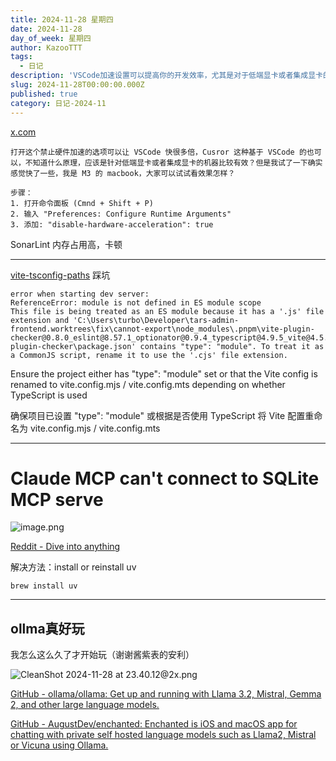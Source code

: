 ```yaml
---
title: 2024-11-28 星期四
date: 2024-11-28
day_of_week: 星期四
author: KazooTTT
tags:
  - 日记
description: 'VSCode加速设置可以提高你的开发效率，尤其是对于低端显卡或者集成显卡的机器。打开 VSCode命令面板，输入 "Preferences: Configure Runtime Arguments"，然后添加“disable-hardware-acceleration”：true，实验发现它确实有助于提高工作效率。但是，如果你的 SonarLint 占用内存过高，就会导致卡顿问题。此外，你还遇到了 vite-plugin-checker 的错误，解决方法是安装或重新安装 uv。'
slug: 2024-11-28T00:00:00.000Z
published: true
category: 日记-2024-11
---
```


[x.com](https://x.com/vikingmute/status/1858781019492790315)

```
打开这个禁止硬件加速的选项可以让 VSCode 快很多倍，Cusror 这种基于 VSCode 的也可以，不知道什么原理，应该是针对低端显卡或者集成显卡的机器比较有效？但是我试了一下确实感觉快了一些，我是 M3 的 macbook，大家可以试试看效果怎样？

步骤：
1. 打开命令面板 (Cmnd + Shift + P) 
2. 输入 "Preferences: Configure Runtime Arguments" 
3. 添加: "disable-hardware-acceleration": true 
```

SonarLint 内存占用高，卡顿

---

[vite-tsconfig-paths](https://www.npmjs.com/package/vite-tsconfig-paths#vite-tsconfig-paths) 踩坑

```
error when starting dev server:
ReferenceError: module is not defined in ES module scope
This file is being treated as an ES module because it has a '.js' file extension and 'C:\Users\turbo\Developer\tars-admin-frontend.worktrees\fix\cannot-export\node_modules\.pnpm\vite-plugin-checker@0.8.0_eslint@8.57.1_optionator@0.9.4_typescript@4.9.5_vite@4.5.5_@types+n_f2jvehahdn5lgzw77tv2nbqmma\node_modules\vite-plugin-checker\package.json' contains "type": "module". To treat it as a CommonJS script, rename it to use the '.cjs' file extension.
```

Ensure the project either has "type": "module" set or that the Vite config is renamed to vite.config.mjs / vite.config.mts depending on whether TypeScript is used

确保项目已设置 "type": "module" 或根据是否使用 TypeScript 将 Vite 配置重命名为 vite.config.mjs / vite.config.mts

---

# Claude MCP can't connect to SQLite MCP serve

![image.png](https://pictures.kazoottt.top/2024/11/20241128-365eae5fe7493a84658fb9bbfa7555cb.png)

[Reddit - Dive into anything](https://www.reddit.com/r/ClaudeAI/comments/1h0my0y/comment/lz5w7ar/?utm_source=share&utm_medium=web3x&utm_name=web3xcss&utm_term=1&utm_content=share_button)

解决方法：install or reinstall uv

```
brew install uv
```

---

## ollma真好玩

我怎么这么久了才开始玩（谢谢酱紫表的安利）

![CleanShot 2024-11-28 at 23.40.12@2x.png](https://pictures.kazoottt.top/2024/11/20241128-bde60eeee02f234a59d87d2144a4a4d3.png)

[GitHub - ollama/ollama: Get up and running with Llama 3.2, Mistral, Gemma 2, and other large language models.](https://github.com/ollama/ollama?tab=readme-ov-file)

[GitHub - AugustDev/enchanted: Enchanted is iOS and macOS app for chatting with private self hosted language models such as Llama2, Mistral or Vicuna using Ollama.](https://github.com/AugustDev/enchanted)
